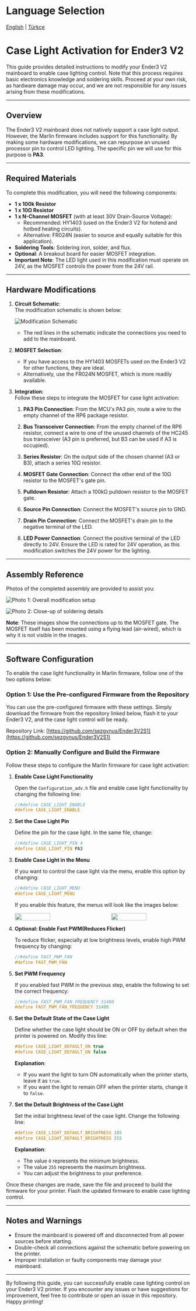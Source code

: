 # Language Selection
[English](README.md) | [Türkçe](README-tr.md)

# Case Light Activation for Ender3 V2

This guide provides detailed instructions to modify your Ender3 V2 mainboard to enable case lighting control. Note that this process requires basic electronics knowledge and soldering skills. Proceed at your own risk, as hardware damage may occur, and we are not responsible for any issues arising from these modifications.

---

## Overview

The Ender3 V2 mainboard does not natively support a case light output. However, the Marlin firmware includes support for this functionality. By making some hardware modifications, we can repurpose an unused processor pin to control LED lighting. The specific pin we will use for this purpose is **PA3**.

---

## Required Materials

To complete this modification, you will need the following components:

- **1 x 100k Resistor**
- **1 x 10Ω Resistor**
- **1 x N-Channel MOSFET** (with at least 30V Drain-Source Voltage):
  - Recommended: HY1403 (used on the Ender3 V2 for hotend and hotbed heating circuits).
  - Alternative: FR024N (easier to source and equally suitable for this application).
- **Soldering Tools**: Soldering iron, solder, and flux.
- **Optional**: A breakout board for easier MOSFET integration.
- **Important Note**: The LED light used in this modification must operate on 24V, as the MOSFET controls the power from the 24V rail.

---

## Hardware Modifications

1. **Circuit Schematic**:  
   The modification schematic is shown below:
   
   ![Modification Schematic](HW_Modifications/Modification_Schemetic.png)
   
   - The red lines in the schematic indicate the connections you need to add to the mainboard.

2. **MOSFET Selection**:
   - If you have access to the HY1403 MOSFETs used on the Ender3 V2 for other functions, they are ideal.
   - Alternatively, use the FR024N MOSFET, which is more readily available.

3. **Integration**:  
   Follow these steps to integrate the MOSFET for case light activation:

   1. **PA3 Pin Connection**: From the MCU's PA3 pin, route a wire to the empty channel of the RP6 package resistor.
   
   2. **Bus Transceiver Connection**: From the empty channel of the RP6 resistor, connect a wire to one of the unused channels of the HC245 bus transceiver (A3 pin is preferred, but B3 can be used if A3 is occupied).

   3. **Series Resistor**: On the output side of the chosen channel (A3 or B3), attach a series 10Ω resistor.

   4. **MOSFET Gate Connection**: Connect the other end of the 10Ω resistor to the MOSFET's gate pin.

   5. **Pulldown Resistor**: Attach a 100kΩ pulldown resistor to the MOSFET gate.

   6. **Source Pin Connection**: Connect the MOSFET's source pin to GND.

   7. **Drain Pin Connection**: Connect the MOSFET's drain pin to the negative terminal of the LED.

   8. **LED Power Connection**: Connect the positive terminal of the LED directly to 24V. Ensure the LED is rated for 24V operation, as this modification switches the 24V power for the lighting.
   
---

## Assembly Reference

Photos of the completed assembly are provided to assist you:

![Photo 1: Overall modification setup](Photos/1.jpg)

![Photo 2: Close-up of soldering details](Photos/2.jpg)

**Note**: These images show the connections up to the MOSFET gate. The MOSFET itself has been mounted using a flying lead (air-wired), which is why it is not visible in the images.

---

## Software Configuration

To enable the case light functionality in Marlin firmware, follow one of the two options below:

### Option 1: Use the Pre-configured Firmware from the Repository

You can use the pre-configured firmware with these settings. Simply download the firmware from the repository linked below, flash it to your Ender3 V2, and the case light control will be ready.

Repository Link: [https://github.com/sezgynus/Ender3V2S1](https://github.com/sezgynus/Ender3V2S1)

### Option 2: Manually Configure and Build the Firmware

Follow these steps to configure the Marlin firmware for case light activation:

1. **Enable Case Light Functionality**

   Open the `Configuration_adv.h` file and enable case light functionality by changing the following line:
   ```cpp
   //#define CASE_LIGHT_ENABLE
   #define CASE_LIGHT_ENABLE
   ```

2. **Set the Case Light Pin**

   Define the pin for the case light. In the same file, change:
   ```cpp
   //#define CASE_LIGHT_PIN 4
   #define CASE_LIGHT_PIN PA3
   ```

3. **Enable Case Light in the Menu**

   If you want to control the case light via the menu, enable this option by changing:
   ```cpp
   //#define CASE_LIGHT_MENU
   #define CASE_LIGHT_MENU
   ```
   If you enable this feature, the menus will look like the images below:
   <div style="display: flex; justify-content: space-between;"> <img src="Photos/6.jpg" width="45%" /> <img src="Photos/7.jpg" width="45%" /> </div>

5. **Optional: Enable Fast PWM(Reduces Flicker)**

   To reduce flicker, especially at low brightness levels, enable high PWM frequency by changing:
   ```cpp
   //#define FAST_PWM_FAN
   #define FAST_PWM_FAN
   ```

6. **Set PWM Frequency**

   If you enabled fast PWM in the previous step, enable the following to set the correct frequency:
   ```cpp
   //#define FAST_PWM_FAN_FREQUENCY 31400
   #define FAST_PWM_FAN_FREQUENCY 31400
   ```

7. **Set the Default State of the Case Light**

   Define whether the case light should be ON or OFF by default when the printer is powered on. Modify this line:
   ```cpp
   #define CASE_LIGHT_DEFAULT_ON true
   #define CASE_LIGHT_DEFAULT_ON false
   ```

   **Explanation**:  
   - If you want the light to turn ON automatically when the printer starts, leave it as `true`.
   - If you want the light to remain OFF when the printer starts, change it to `false`.

8. **Set the Default Brightness of the Case Light**

   Set the initial brightness level of the case light. Change the following line:
   ```cpp
   #define CASE_LIGHT_DEFAULT_BRIGHTNESS 105
   #define CASE_LIGHT_DEFAULT_BRIGHTNESS 255
   ```

   **Explanation**:  
   - The value `0` represents the minimum brightness.
   - The value `255` represents the maximum brightness.
   - You can adjust the brightness to your preference.

Once these changes are made, save the file and proceed to build the firmware for your printer. Flash the updated firmware to enable case lighting control.

---


## Notes and Warnings

- Ensure the mainboard is powered off and disconnected from all power sources before starting.
- Double-check all connections against the schematic before powering on the printer.
- Improper installation or faulty components may damage your mainboard.

---

By following this guide, you can successfully enable case lighting control on your Ender3 V2 printer. If you encounter any issues or have suggestions for improvement, feel free to contribute or open an issue in this repository. Happy printing!
